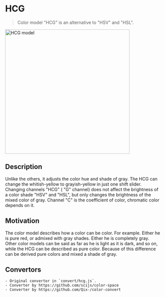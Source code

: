 # HCG
> Color model "HCG" is an alternative to "HSV" and "HSL".

<img src="/images/figure1.png?raw=true" alt="HCG model" width="400">

## Description
Unlike the others, it adjusts the color hue and shade of gray. The HCG can change the whitish-yellow to grayish-yellow in just one shift slider. Changing channels "HCG" ( "G" channel) does not affect the brightness of a color shade "HSV" and "HSL", but only changes the brightness of the mixed color of gray. Channel "C" is the coefficient of color, chromatic color depends on it.

## Motivation
The color model describes how a color can be color. For example. Either he is pure red, or admixed with gray shades. Either he is completely gray. Other color models can be said as far as he is light as it is dark, and so on, while the HCG can be described as pure color. Because of this difference can be derived pure colors and mixed a shade of gray.

## Convertors

    - Original convertor in `convert/hcg.js`.
    - Converter by https://github.com/scijs/color-space
    - Converter by https://github.com/Qix-/color-convert
